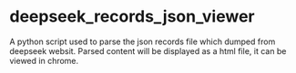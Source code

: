 # deepseek_records_json_viewer
A python script used to parse the json records file which dumped from deepseek websit. Parsed content will be displayed as a html file, it can be viewed in chrome.
